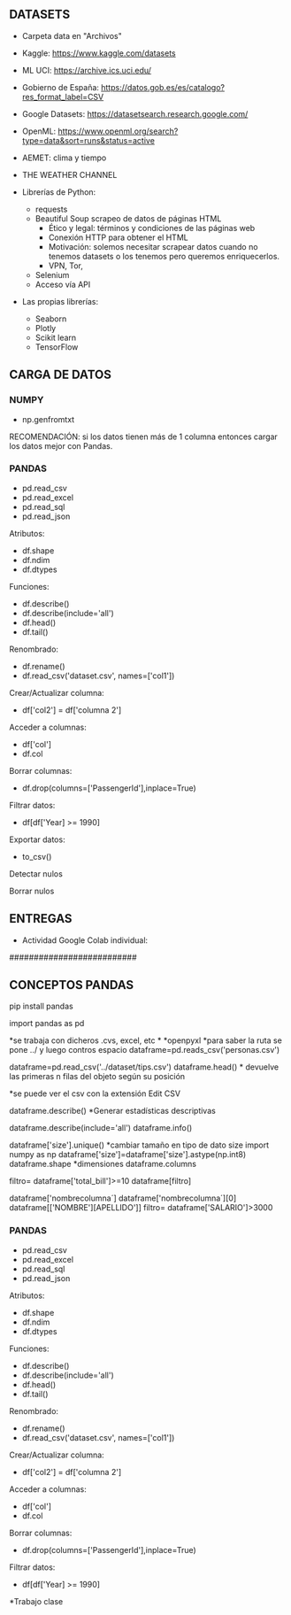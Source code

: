 ## DATASETS

* Carpeta data en "Archivos"
* Kaggle: https://www.kaggle.com/datasets
* ML UCI: https://archive.ics.uci.edu/
* Gobierno de España: https://datos.gob.es/es/catalogo?res_format_label=CSV
* Google Datasets: https://datasetsearch.research.google.com/
* OpenML: https://www.openml.org/search?type=data&sort=runs&status=active
* AEMET: clima y tiempo
* THE WEATHER CHANNEL
* Librerías de Python:
    * requests
    * Beautiful Soup scrapeo de datos de páginas HTML
        * Ético y legal: términos y condiciones de las páginas web
        * Conexión HTTP para obtener el HTML
        * Motivación: solemos necesitar scrapear datos cuando no tenemos datasets o los tenemos pero queremos enriquecerlos.
        * VPN, Tor,
    * Selenium
    * Acceso vía API


* Las propias librerías:
    * Seaborn
    * Plotly
    * Scikit learn
    * TensorFlow

## CARGA DE DATOS

### NUMPY

* np.genfromtxt

RECOMENDACIÓN: si los datos tienen más de 1 columna entonces cargar los datos mejor con Pandas.


### PANDAS

* pd.read_csv
* pd.read_excel
* pd.read_sql
* pd.read_json

Atributos:

* df.shape
* df.ndim
* df.dtypes

Funciones:

* df.describe()
* df.describe(include='all')
* df.head()
* df.tail()

Renombrado:

* df.rename()
* df.read_csv('dataset.csv', names=['col1'])

Crear/Actualizar columna:
* df['col2'] = df['columna 2']

Acceder a columnas:
* df['col']
* df.col

Borrar columnas:
* df.drop(columns=['PassengerId'],inplace=True)

Filtrar datos:
* df[df['Year] >= 1990]

Exportar datos:

* to_csv()

Detectar nulos

Borrar nulos

## ENTREGAS

* Actividad Google Colab individual:




##########################
## CONCEPTOS PANDAS

pip install pandas

import pandas as pd

*se trabaja con dicheros .cvs, excel, etc *
*openpyxl
*para saber la ruta se pone ../ y luego contros espacio
dataframe=pd.reads_csv('personas.csv')

dataframe=pd.read_csv('../dataset/tips.csv')
dataframe.head() * devuelve las primeras n filas del objeto según su posición

*se puede ver el csv con la extensión Edit CSV

dataframe.describe() *Generar estadísticas descriptivas

dataframe.describe(include='all') 
dataframe.info()

dataframe['size'].unique()
*cambiar tamaño en tipo de dato size
import numpy as np
dataframe['size']=dataframe['size'].astype(np.int8)
dataframe.shape *dimensiones
dataframe.columns

filtro= dataframe['total_bill']>=10
dataframe[filtro]

dataframe['nombrecolumna´]
dataframe['nombrecolumna´][0] 
dataframe[['NOMBRE'][APELLIDO']]
filtro= dataframe['SALARIO']>3000

### PANDAS

* pd.read_csv
* pd.read_excel
* pd.read_sql
* pd.read_json

Atributos:

* df.shape
* df.ndim
* df.dtypes

Funciones:

* df.describe()
* df.describe(include='all')
* df.head()
* df.tail()

Renombrado:

* df.rename()
* df.read_csv('dataset.csv', names=['col1'])

Crear/Actualizar columna:
* df['col2'] = df['columna 2']

Acceder a columnas:
* df['col']
* df.col

Borrar columnas:
* df.drop(columns=['PassengerId'],inplace=True)

Filtrar datos:
* df[df['Year] >= 1990]

*Trabajo clase
